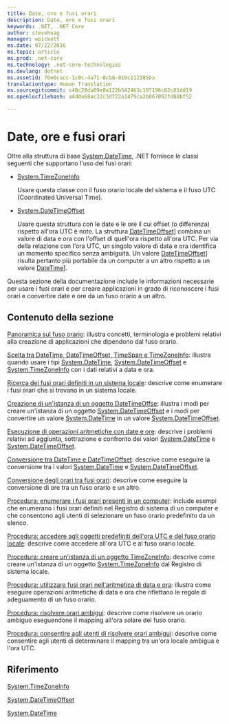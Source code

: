 ```yaml
---
title: Date, ore e fusi orari
description: Date, ore e fusi orari
keywords: .NET, .NET Core
author: stevehoag
manager: wpickett
ms.date: 07/22/2016
ms.topic: article
ms.prod: .net-core
ms.technology: .net-core-technologies
ms.devlang: dotnet
ms.assetid: 76e6cacc-1c0c-4a71-8cb8-018c112385ba
translationtype: Human Translation
ms.sourcegitcommit: c40c28da09e8a122b542463c197196c82c81dd19
ms.openlocfilehash: a4d0a68ac32c3d722a1479ca2b067892fd88bf52

---
```


# <a name="dates-times-and-time-zones"></a>Date, ore e fusi orari

Oltre alla struttura di base [System.DateTime](xref:System.DateTime), .NET fornisce le classi seguenti che supportano l'uso dei fusi orari:

* [System.TimeZoneInfo](xref:System.TimeZoneInfo)
    
  Usare questa classe con il fuso orario locale del sistema e il fuso UTC (Coordinated Universal Time).
  
* [System.DateTimeOffset](xref:System.DateTimeOffset)  

  Usare questa struttura con le date e le ore il cui offset (o differenza) rispetto all'ora UTC è noto. La struttura [DateTimeOffset](xref:System.DateTimeOffset)] combina un valore di data e ora con l'offset di quell'ora rispetto all'ora UTC. Per via della relazione con l'ora UTC, un singolo valore di data e ora identifica un momento specifico senza ambiguità. Un valore [DateTimeOffset](xref:System.DateTimeOffset)] risulta pertanto più portabile da un computer a un altro rispetto a un valore [DateTime](xref:System.DateTime)]. 
  
Questa sezione della documentazione include le informazioni necessarie per usare i fusi orari e per creare applicazioni in grado di riconoscere i fusi orari e convertire date e ore da un fuso orario a un altro.

## <a name="in-this-section"></a>Contenuto della sezione

[Panoramica sul fuso orario](time-zone-overview.md): illustra concetti, terminologia e problemi relativi alla creazione di applicazioni che dipendono dal fuso orario.
    
[Scelta tra DateTime, DateTimeOffset, TimeSpan e TimeZoneInfo](choosing-between-datetime.md): illustra quando usare i tipi [System.DateTime](xref:System.DateTime), [System.DateTimeOffset](xref:System.DateTimeOffset) e [System.TimeZoneInfo](xref:System.TimeZoneInfo) con i dati relativi a data e ora.
    
[Ricerca dei fusi orari definiti in un sistema locale](finding-the-time-zones-on-local-system.md): descrive come enumerare i fusi orari che si trovano in un sistema locale.

[Creazione di un'istanza di un oggetto DateTimeOffse](instantiating-a-datetimeoffset-object.md): illustra i modi per creare un'istanza di un oggetto [System.DateTimeOffset](xref:System.DateTimeOffset) e i modi per convertire un valore [System.DateTime](xref:System.DateTime) in un valore [System.DateTimeOffset](xref:System.DateTimeOffset).

[Esecuzione di operazioni aritmetiche con date e ore](performing-arithmetic-operations.md): descrive i problemi relativi ad aggiunta, sottrazione e confronto dei valori [System.DateTime](xref:System.DateTime) e [System.DateTimeOffset](xref:System.DateTimeOffset).

[Conversione tra DateTime e DateTimeOffset](converting-between-datetime-and-offset.md): descrive come eseguire la conversione tra i valori [System.DateTime](xref:System.DateTime) e [System.DateTimeOffset](xref:System.DateTimeOffset).

[Conversione degli orari tra fusi orari](converting-between-time-zones.md): descrive come eseguire la conversione di ore tra un fuso orario e un altro.

[Procedura: enumerare i fusi orari presenti in un computer](enumerate-time-zones.md): include esempi che enumerano i fusi orari definiti nel Registro di sistema di un computer e che consentono agli utenti di selezionare un fuso orario predefinito da un elenco.

[Procedura: accedere agli oggetti predefiniti dell'ora UTC e del fuso orario locale](access-utc-and-local.md): descrive come accedere all'ora UTC e al fuso orario locale.

[Procedura: creare un'istanza di un oggetto TimeZoneInfo](instantiate-time-zone-info.md): descrive come creare un'istanza di un oggetto [System.TimeZoneInfo](xref:System.TimeZoneInfo) dal Registro di sistema locale.

[Procedura: utilizzare fusi orari nell'aritmetica di data e ora](use-time-zones-in-arithmetic.md): illustra come eseguire operazioni aritmetiche di data e ora che riflettano le regole di adeguamento di un fuso orario.

[Procedura: risolvere orari ambigui](resolve-ambiguous-times.md): descrive come risolvere un orario ambiguo eseguendone il mapping all'ora solare del fuso orario.

[Procedura: consentire agli utenti di risolvere orari ambigui](let-users-resolve-ambiguous-times.md): descrive come consentire agli utenti di determinare il mapping tra un'ora locale ambigua e l'ora UTC.

## <a name="reference"></a>Riferimento

[System.TimeZoneInfo](xref:System.TimeZoneInfo)

[System.DateTimeOffset](xref:System.DateTimeOffset)

[System.DateTime](xref:System.DateTime)



<!--HONumber=Nov16_HO1-->


